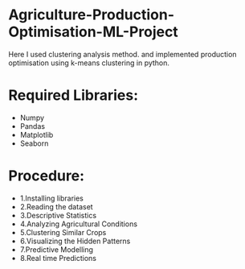 # Agriculture-Production-Optimisation-ML-Project


Here I used clustering analysis method. and implemented production optimisation using k-means clustering in python.
 
 # Required Libraries:
 
* Numpy
* Pandas
* Matplotlib
* Seaborn 

# Procedure:

* 1.Installing libraries
* 2.Reading the dataset
* 3.Descriptive Statistics
* 4.Analyzing Agricultural Conditions
* 5.Clustering Similar Crops
* 6.Visualizing the Hidden Patterns
* 7.Predictive Modelling
* 8.Real time Predictions
